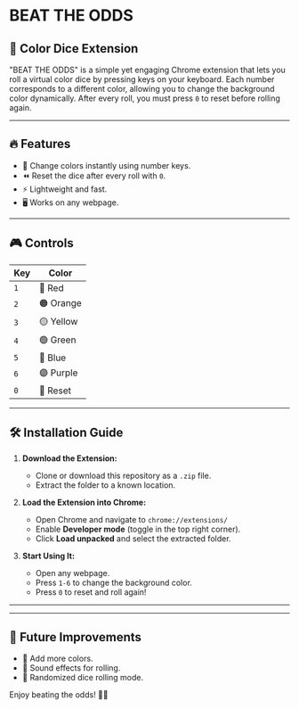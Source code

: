 # BEAT THE ODDS

## 🎲 Color Dice Extension

"BEAT THE ODDS" is a simple yet engaging Chrome extension that lets you roll a virtual color dice by pressing keys on your keyboard. Each number corresponds to a different color, allowing you to change the background color dynamically. After every roll, you must press `0` to reset before rolling again.

---

## 🔥 Features

- 🎨 Change colors instantly using number keys.
- ⏪ Reset the dice after every roll with `0`.
- ⚡ Lightweight and fast.
- 🖥 Works on any webpage.

---

## 🎮 Controls

| Key | Color  |
|----|-------|
| `1` | 🔴 Red  |
| `2` | 🟠 Orange  |
| `3` | 🟡 Yellow |
| `4` | 🟢 Green  |
| `5` | 🔵 Blue  |
| `6` | 🟣 Purple  |
| `0` | 🔄 Reset  |

---

## 🛠 Installation Guide

1. **Download the Extension:**
   - Clone or download this repository as a `.zip` file.
   - Extract the folder to a known location.

2. **Load the Extension into Chrome:**
   - Open Chrome and navigate to `chrome://extensions/`
   - Enable **Developer mode** (toggle in the top right corner).
   - Click **Load unpacked** and select the extracted folder.

3. **Start Using It:**
   - Open any webpage.
   - Press `1-6` to change the background color.
   - Press `0` to reset and roll again!

---

---

## 🚀 Future Improvements

- 🔢 Add more colors.
- 🎵 Sound effects for rolling.
- 🎲 Randomized dice rolling mode.

Enjoy beating the odds! 🎲🔥
